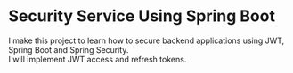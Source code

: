 # Security Service Using Spring Boot

I make this project to learn how to secure backend applications using JWT, Spring Boot and Spring Security.  
I will implement JWT access and refresh tokens.